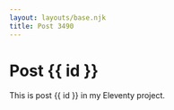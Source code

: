```yaml
---
layout: layouts/base.njk
title: Post 3490
---
```


# Post {{ id }}

This is post {{ id }} in my Eleventy project.
